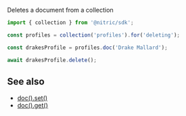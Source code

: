 Deletes a document from a collection

```javascript
import { collection } from '@nitric/sdk';

const profiles = collection('profiles').for('deleting');

const drakesProfile = profiles.doc('Drake Mallard');

await drakesProfile.delete();
```

## See also

- [doc().set()](./collection-doc-set.md)
- [doc().get()](./collection-doc-get.md)
